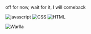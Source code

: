 off for now, wait for it, I will comeback

![javascript](https://img.shields.io/badge/JavaScript-F7DF1E?style=for-the-badge&logo=javascript&logoColor=black)
![CSS](https://img.shields.io/badge/CSS-239120?&style=for-the-badge&logo=css3&logoColor=white)
![HTML](https://img.shields.io/badge/HTML-239120?style=for-the-badge&logo=html5&logoColor=white)

![Warlla](https://github-readme-stats.vercel.app/api?username=WarllaK&theme=highcontrast&show_icons=true)

